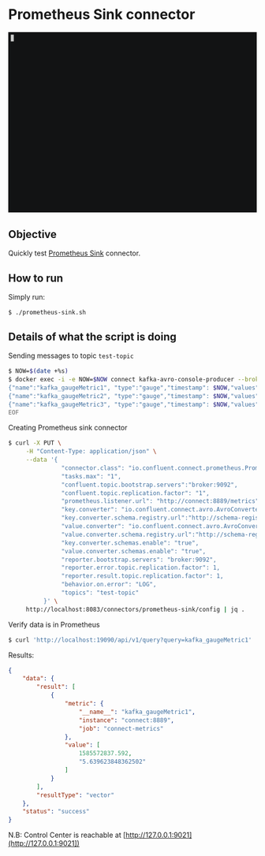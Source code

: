 # Prometheus Sink connector

![asciinema](https://github.com/vdesabou/gifs/blob/master/connect/connect-prometheus-sink/asciinema.gif?raw=true)

## Objective

Quickly test [Prometheus Sink](https://docs.confluent.io/current/connect/kafka-connect-prometheus-metrics/index.html#prometheus-metrics-sink-connector-for-cp) connector.


## How to run

Simply run:

```
$ ./prometheus-sink.sh
```

## Details of what the script is doing


Sending messages to topic `test-topic`

```bash
$ NOW=$(date +%s)
$ docker exec -i -e NOW=$NOW connect kafka-avro-console-producer --broker-list broker:9092 --property schema.registry.url=http://schema-registry:8081 --topic test-topic --property value.schema='{"name": "metric","type": "record","fields": [{"name": "name","type": "string"},{"name": "type","type": "string"},{"name": "timestamp","type": "long"},{"name": "values","type": {"name": "values","type": "record","fields": [{"name":"doubleValue", "type": "double"}]}}]}' << EOF
{"name":"kafka_gaugeMetric1", "type":"gauge","timestamp": $NOW,"values": {"doubleValue": 5.639623848362502}}
{"name":"kafka_gaugeMetric2", "type":"gauge","timestamp": $NOW,"values": {"doubleValue": 5.639623848362502}}
{"name":"kafka_gaugeMetric3", "type":"gauge","timestamp": $NOW,"values": {"doubleValue": 5.639623848362502}}
EOF
```

Creating Prometheus sink connector

```bash
$ curl -X PUT \
     -H "Content-Type: application/json" \
     --data '{
               "connector.class": "io.confluent.connect.prometheus.PrometheusMetricsSinkConnector",
               "tasks.max": "1",
               "confluent.topic.bootstrap.servers":"broker:9092",
               "confluent.topic.replication.factor": "1",
               "prometheus.listener.url": "http://connect:8889/metrics",
               "key.converter": "io.confluent.connect.avro.AvroConverter",
               "key.converter.schema.registry.url":"http://schema-registry:8081",
               "value.converter": "io.confluent.connect.avro.AvroConverter",
               "value.converter.schema.registry.url":"http://schema-registry:8081",
               "key.converter.schemas.enable": "true",
               "value.converter.schemas.enable": "true",
               "reporter.bootstrap.servers": "broker:9092",
               "reporter.error.topic.replication.factor": 1,
               "reporter.result.topic.replication.factor": 1,
               "behavior.on.error": "LOG",
               "topics": "test-topic"
          }' \
     http://localhost:8083/connectors/prometheus-sink/config | jq .
```

Verify data is in Prometheus

```bash
$ curl 'http://localhost:19090/api/v1/query?query=kafka_gaugeMetric1'
```

Results:

```json
{
    "data": {
        "result": [
            {
                "metric": {
                    "__name__": "kafka_gaugeMetric1",
                    "instance": "connect:8889",
                    "job": "connect-metrics"
                },
                "value": [
                    1585572837.592,
                    "5.639623848362502"
                ]
            }
        ],
        "resultType": "vector"
    },
    "status": "success"
}
```

N.B: Control Center is reachable at [http://127.0.0.1:9021](http://127.0.0.1:9021])
